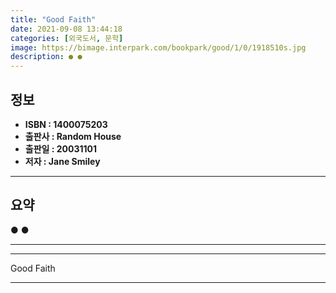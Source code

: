 ```yaml
---
title: "Good Faith"
date: 2021-09-08 13:44:18
categories: [외국도서, 문학]
image: https://bimage.interpark.com/bookpark/good/1/0/1918510s.jpg
description: ● ●
---
```


## **정보**

- **ISBN : 1400075203**
- **출판사 : Random House**
- **출판일 : 20031101**
- **저자 : Jane Smiley**

------



## **요약**

●  ●  

------



------


Good Faith 

------


